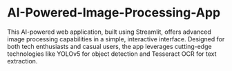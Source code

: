 # AI-Powered-Image-Processing-App
This AI-powered web application, built using Streamlit, offers advanced image processing capabilities in a simple, interactive interface. Designed for both tech enthusiasts and casual users, the app leverages cutting-edge technologies like YOLOv5 for object detection and Tesseract OCR for text extraction.
